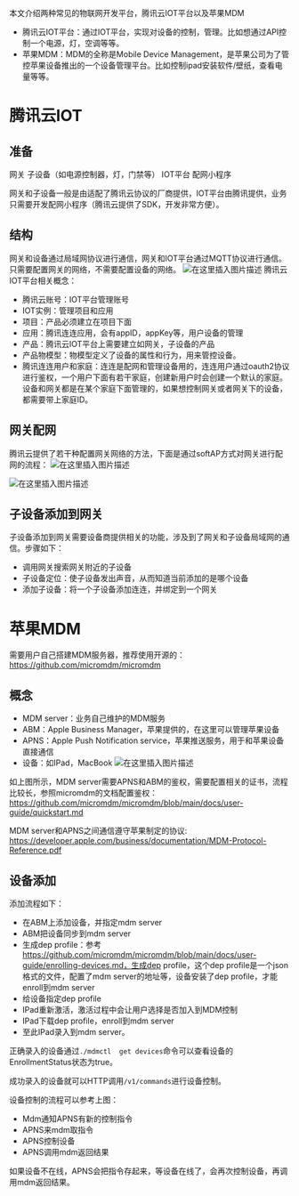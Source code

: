 本文介绍两种常见的物联网开发平台，腾讯云IOT平台以及苹果MDM
* 腾讯云IOT平台：通过IOT平台，实现对设备的控制，管理。比如想通过API控制一个电源，灯，空调等等。
* 苹果MDM：MDM的全称是Mobile Device Management，是苹果公司为了管控苹果设备推出的一个设备管理平台。比如控制ipad安装软件/壁纸，查看电量等等。

# 腾讯云IOT
## 准备
网关
子设备（如电源控制器，灯，门禁等）
IOT平台
配网小程序

网关和子设备一般是由适配了腾讯云协议的厂商提供，IOT平台由腾讯提供，业务只需要开发配网小程序（腾讯云提供了SDK，开发非常方便）。

## 结构
网关和设备通过局域网协议进行通信，网关和IOT平台通过MQTT协议进行通信。只需要配置网关的网络，不需要配置设备的网络。
![在这里插入图片描述](https://img-blog.csdnimg.cn/a92bebfd1e90412b92e3de014866074e.png?x-oss-process=image/watermark,type_ZmFuZ3poZW5naGVpdGk,shadow_10,text_aHR0cHM6Ly9ibG9nLmNzZG4ubmV0L2ppYW5waW5nemp1,size_16,color_FFFFFF,t_70#pic_center)
腾讯云IOT平台相关概念：
* 腾讯云账号：IOT平台管理账号
* IOT实例：管理项目和应用
* 项目：产品必须建立在项目下面
* 应用：腾讯连连应用，会有appID，appKey等，用户设备的管理
* 产品：腾讯云IOT平台上需要建立如网关，子设备的产品
* 产品物模型：物模型定义了设备的属性和行为，用来管控设备。
* 腾讯连连用户和家庭：连连是配网和管理设备用的，连连用户通过oauth2协议进行鉴权，一个用户下面有若干家庭，创建新用户时会创建一个默认的家庭。设备和网关都是在某个家庭下面管理的，如果想控制网关或者网关下的设备，都需要带上家庭ID。


## 网关配网
腾讯云提供了若干种配置网关网络的方法，下面是通过softAP方式对网关进行配网的流程：
![在这里插入图片描述](https://img-blog.csdnimg.cn/50cd1be753474aa08d45ffb407a08cb2.png?x-oss-process=image/watermark,type_ZmFuZ3poZW5naGVpdGk,shadow_10,text_aHR0cHM6Ly9ibG9nLmNzZG4ubmV0L2ppYW5waW5nemp1,size_16,color_FFFFFF,t_70#pic_center)

![在这里插入图片描述](https://img-blog.csdnimg.cn/e633f66ad130447d8dc4bff730c5d1cc.png?x-oss-process=image/watermark,type_ZHJvaWRzYW5zZmFsbGJhY2s,shadow_50,text_Q1NETiBAamlhbnBpbmd6anU=,size_20,color_FFFFFF,t_70,g_se,x_16#pic_center)

## 子设备添加到网关
子设备添加到网关需要设备商提供相关的功能，涉及到了网关和子设备局域网的通信。步骤如下：
* 调用网关搜索网关附近的子设备
* 子设备定位：使子设备发出声音，从而知道当前添加的是哪个设备
* 添加子设备：将一个子设备添加连连，并绑定到一个网关

# 苹果MDM
需要用户自己搭建MDM服务器，推荐使用开源的：https://github.com/micromdm/micromdm

## 概念
* MDM server：业务自己维护的MDM服务
* ABM：Apple Business Manager，苹果提供的，在这里可以管理苹果设备
* APNS：Apple Push Notification service，苹果推送服务，用于和苹果设备直接通信
* 设备：如IPad，MacBook
![在这里插入图片描述](https://img-blog.csdnimg.cn/afb6f2d8b8a84232ad585c5b747d92d9.png?x-oss-process=image/watermark,type_ZmFuZ3poZW5naGVpdGk,shadow_10,text_aHR0cHM6Ly9ibG9nLmNzZG4ubmV0L2ppYW5waW5nemp1,size_16,color_FFFFFF,t_70#pic_center)

如上图所示，MDM server需要APNS和ABM的鉴权，需要配置相关的证书，流程比较长，参照micromdm的文档配置鉴权：
https://github.com/micromdm/micromdm/blob/main/docs/user-guide/quickstart.md

MDM server和APNS之间通信遵守苹果制定的协议:
https://developer.apple.com/business/documentation/MDM-Protocol-Reference.pdf

## 设备添加
添加流程如下：
* 在ABM上添加设备，并指定mdm server
* ABM把设备同步到mdm server
* 生成dep profile：参考 https://github.com/micromdm/micromdm/blob/main/docs/user-guide/enrolling-devices.md，生成dep profile，这个dep profile是一个json格式的文件，配置了mdm server的地址等，设备安装了dep profile，才能enroll到mdm server
* 给设备指定dep profile
* IPad重新激活，激活过程中会让用户选择是否加入到MDM控制
* IPad下载dep profile，enroll到mdm server
* 至此IPad录入到mdm server。

正确录入的设备通过`./mdmctl  get devices`命令可以查看设备的EnrollmentStatus状态为true。

成功录入的设备就可以HTTP调用`/v1/commands`进行设备控制。

设备控制的流程可以参考上图：
* Mdm通知APNS有新的控制指令
* APNS来mdm取指令
* APNS控制设备
* APNS调用mdm返回结果

如果设备不在线，APNS会把指令存起来，等设备在线了，会再次控制设备，再调用mdm返回结果。
